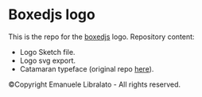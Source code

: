# Boxedjs logo

This is the repo for the [boxedjs](https://github.com/10ko/boxedjs) logo.
Repository content:
 - Logo Sketch file.
 - Logo svg export.
 - Catamaran typeface (original repo [here](https://github.com/VanillaandCream/Catamaran-Tamil)).


©Copyright Emanuele Libralato - All rights reserved.